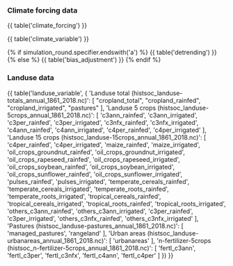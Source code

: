 ### Climate forcing data

{{ table('climate_forcing') }}

{{ table('climate_variable') }}

{% if simulation_round.specifier.endswith('a') %}
{{ table('detrending') }}
{% else %}
{{ table('bias_adjustment') }}
{% endif %}

### Landuse data

{{ table('landuse_variable', {
    'Landuse total (histsoc_landuse-totals_annual_1861_2018.nc)': [
        "cropland_total",
        "cropland_rainfed",
        "cropland_irrigated",
        "pastures"
    ],
    'Landuse 5 crops (histsoc_landuse-5crops_annual_1861_2018.nc)': [
        'c3ann_rainfed',
        'c3ann_irrigated',
        'c3per_rainfed',
        'c3per_irrigated',
        'c3nfx_rainfed',
        'c3nfx_irrigated',
        'c4ann_rainfed',
        'c4ann_irrigated',
        'c4per_rainfed',
        'c4per_irrigated'
    ],
    'Landuse 15 crops (histsoc_landuse-15crops_annual_1861_2018.nc)': [
        'c4per_rainfed',
        'c4per_irrigated',
        'maize_rainfed',
        'maize_irrigated',
        'oil_crops_groundnut_rainfed',
        'oil_crops_groundnut_irrigated',
        'oil_crops_rapeseed_rainfed',
        'oil_crops_rapeseed_irrigated',
        'oil_crops_soybean_rainfed',
        'oil_crops_soybean_irrigated',
        'oil_crops_sunflower_rainfed',
        'oil_crops_sunflower_irrigated',
        'pulses_rainfed',
        'pulses_irrigated',
        'temperate_cereals_rainfed',
        'temperate_cereals_irrigated',
        'temperate_roots_rainfed',
        'temperate_roots_irrigated',
        'tropical_cereals_rainfed',
        'tropical_cereals_irrigated',
        'tropical_roots_rainfed',
        'tropical_roots_irrigated',
        'others_c3ann_rainfed',
        'others_c3ann_irrigated',
        'c3per_rainfed',
        'c3per_irrigated',
        'others_c3nfx_rainfed',
        'others_c3nfx_irrigated'
    ],
    'Pastures (histsoc_landuse-pastures_annual_1861_2018.nc)': [
        'managed_pastures',
        'rangeland'
    ],
    'Urban areas (histsoc_landuse-urbanareas_annual_1861_2018.nc)': [
        'urbanareas'
    ],
    'n-fertilizer-5crops (histsoc_n-fertilizer-5crops_annual_1861_2018.nc)': [
        'fertl_c3ann',
        'fertl_c3per',
        'fertl_c3nfx',
        'fertl_c4ann',
        'fertl_c4per'
    ]
}) }}
